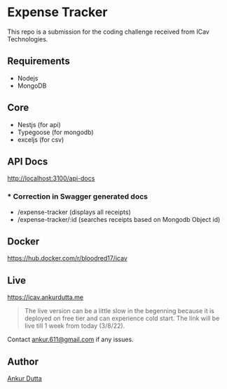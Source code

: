 # Expense Tracker

This repo is a submission for the coding challenge received from ICav Technologies.

## Requirements

- Nodejs
- MongoDB

## Core

- Nestjs (for api)
- Typegoose (for mongodb)
- exceljs (for csv)

## API Docs

[http://localhost:3100/api-docs](http://localhost:3100/api-docs)

### * Correction in Swagger generated docs

 - /expense-tracker (displays all receipts)
 - /expense-tracker/:id (searches receipts based on Mongodb Object id)

## Docker

https://hub.docker.com/r/bloodred17/icav

## Live

https://icav.ankurdutta.me

> The live version can be a little slow in the begenning because it is deployed on free tier and can experience cold start. The link will be live till 1 week from today (3/8/22).

Contact ankur.611@gmail.com if any issues.

## Author

[Ankur Dutta](https://github.com/bloodred17)
